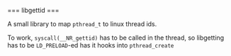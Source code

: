=== libgettid ===

A small library to map `pthread_t` to linux thread ids.

To work, `syscall(__NR_gettid)` has to be called in the thread,
so libgetting has to be `LD_PRELOAD`-ed has it hooks into `pthread_create`
